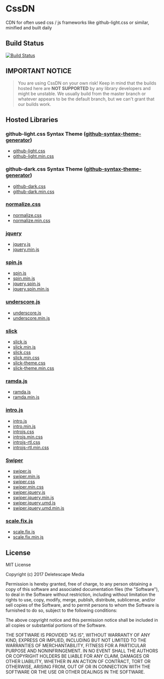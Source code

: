# CssDN
CDN for often used css / js frameworks like github-light.css or similar, minified and built daily

## Build Status

[![Build Status](https://travis-ci.org/Deletescape-Media/CssDN.svg?branch=master)](https://travis-ci.org/Deletescape-Media/CssDN)

## IMPORTANT NOTICE

> You are using CssDN on your own risk! Keep in mind that the builds hosted here are **NOT SUPPORTED** by any library developers and might be unstable. We usually build from the master branch or whatever appears to be the default branch, but we can't grant that our builds work.

## Hosted Libraries

### github-light.css Syntax Theme ([github-syntax-theme-generator](https://github.com/primer/github-syntax-theme-generator))

* [github-light.css](https://deletescape-media.github.io/CssDN/css/github-light.css)
* [github-light.min.css](https://deletescape-media.github.io/CssDN/css/github-light.min.css)

### github-dark.css  Syntax Theme ([github-syntax-theme-generator](https://github.com/primer/github-syntax-theme-generator))

* [github-dark.css](https://deletescape-media.github.io/CssDN/css/github-dark.css)
* [github-dark.min.css](https://deletescape-media.github.io/CssDN/css/github-dark.min.css)

### [normalize.css](https://github.com/necolas/normalize.css)

* [normalize.css](https://deletescape-media.github.io/CssDN/css/normalize.css)
* [normalize.min.css](https://deletescape-media.github.io/CssDN/css/normalize.min.css)

### [jquery](https://github.com/jquery/jquery)

* [jquery.js](https://deletescape-media.github.io/CssDN/js/jquery.js)
* [jquery.min.js](https://deletescape-media.github.io/CssDN/js/jquery.min.js)

### [spin.js](https://github.com/fgnass/spin.js)

* [spin.js](https://deletescape-media.github.io/CssDN/js/spin.js)
* [spin.min.js](https://deletescape-media.github.io/CssDN/js/spin.min.js)
* [jquery.spin.js](https://deletescape-media.github.io/CssDN/js/jquery.spin.js)
* [jquery.spin.min.js](https://deletescape-media.github.io/CssDN/js/jquery.spin.min.js)

### [underscore.js](https://github.com/jashkenas/underscore)

* [underscore.js](https://deletescape-media.github.io/CssDN/js/underscore.js)
* [underscore.min.js](https://deletescape-media.github.io/CssDN/js/underscore.min.js)

### [slick](https://github.com/kenwheeler/slick)

* [slick.js](https://deletescape-media.github.io/CssDN/js/slick.js)
* [slick.min.js](https://deletescape-media.github.io/CssDN/js/slick.min.js)
* [slick.css](https://deletescape-media.github.io/CssDN/css/slick.css)
* [slick.min.css](https://deletescape-media.github.io/CssDN/css/slick.min.css)
* [slick-theme.css](https://deletescape-media.github.io/CssDN/css/slick-theme.css)
* [slick-theme.min.css](https://deletescape-media.github.io/CssDN/css/slick-theme.min.css)

### [ramda.js](https://github.com/ramda/ramda)

* [ramda.js](https://deletescape-media.github.io/CssDN/js/ramda.js)
* [ramda.min.js](https://deletescape-media.github.io/CssDN/js/ramda.min.js)

### [intro.js](https://github.com/usablica/intro.js)

* [intro.js](https://deletescape-media.github.io/CssDN/js/intro.js)
* [intro.min.js](https://deletescape-media.github.io/CssDN/js/intro.min.js)
* [introjs.css](https://deletescape-media.github.io/CssDN/css/introjs.css)
* [introjs.min.css](https://deletescape-media.github.io/CssDN/css/introjs.min.css)
* [introjs-rtl.css](https://deletescape-media.github.io/CssDN/css/introjs-rtl.css)
* [introjs-rtl.min.css](https://deletescape-media.github.io/CssDN/css/introjs-rtl.min.css)

### [Swiper](https://github.com/nolimits4web/Swiper)

* [swiper.js](https://deletescape-media.github.io/CssDN/js/swiper.js)
* [swiper.min.js](https://deletescape-media.github.io/CssDN/js/swiper.min.js)
* [swiper.css](https://deletescape-media.github.io/CssDN/css/swiper.css)
* [swiper.min.css](https://deletescape-media.github.io/CssDN/css/swiper.min.css)
* [swiper.jquery.js](https://deletescape-media.github.io/CssDN/js/swiper.jquery.js)
* [swiper.jquery.min.js](https://deletescape-media.github.io/CssDN/js/swiper.jquery.min.js)
* [swiper.jquery.umd.js](https://deletescape-media.github.io/CssDN/js/swiper.jquery.umd.js)
* [swiper.jquery.umd.min.js](https://deletescape-media.github.io/CssDN/js/swiper.jquery.umd.min.js)

### [scale.fix.js](https://github.com/Deletescape-Media/CssDN/blob/master/libs/scale.fix.js)

* [scale.fix.js](https://deletescape-media.github.io/CssDN/js/scale.fix.js)
* [scale.fix.min.js](https://deletescape-media.github.io/CssDN/js/scale.fix.min.js)

## License

MIT License

Copyright (c) 2017 Deletescape Media

Permission is hereby granted, free of charge, to any person obtaining a copy
of this software and associated documentation files (the "Software"), to deal
in the Software without restriction, including without limitation the rights
to use, copy, modify, merge, publish, distribute, sublicense, and/or sell
copies of the Software, and to permit persons to whom the Software is
furnished to do so, subject to the following conditions:

The above copyright notice and this permission notice shall be included in all
copies or substantial portions of the Software.

THE SOFTWARE IS PROVIDED "AS IS", WITHOUT WARRANTY OF ANY KIND, EXPRESS OR
IMPLIED, INCLUDING BUT NOT LIMITED TO THE WARRANTIES OF MERCHANTABILITY,
FITNESS FOR A PARTICULAR PURPOSE AND NONINFRINGEMENT. IN NO EVENT SHALL THE
AUTHORS OR COPYRIGHT HOLDERS BE LIABLE FOR ANY CLAIM, DAMAGES OR OTHER
LIABILITY, WHETHER IN AN ACTION OF CONTRACT, TORT OR OTHERWISE, ARISING FROM,
OUT OF OR IN CONNECTION WITH THE SOFTWARE OR THE USE OR OTHER DEALINGS IN THE
SOFTWARE.
